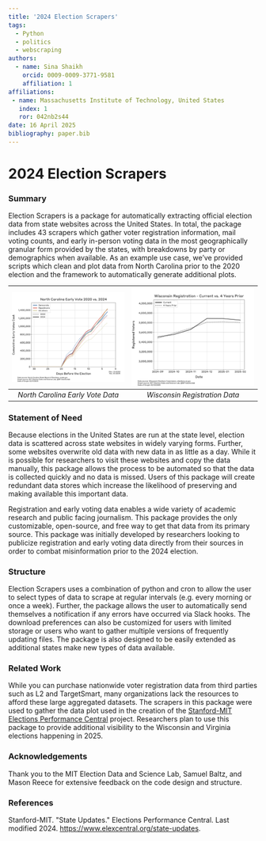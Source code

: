```yaml
---
title: '2024 Election Scrapers'
tags:
  - Python
  - politics
  - webscraping
authors:
  - name: Sina Shaikh
    orcid: 0009-0009-3771-9581
    affiliation: 1
affiliations:
 - name: Massachusetts Institute of Technology, United States
   index: 1
   ror: 042nb2s44
date: 16 April 2025
bibliography: paper.bib
---
```


# 2024 Election Scrapers

### Summary

Election Scrapers is a package for automatically extracting official election data from state websites across the United States. In total, the package includes 43 scrapers which gather voter registration information, mail voting counts, and early in-person voting data in the most geographically granular form provided by the states, with breakdowns by party or demographics when available. As an example use case, we’ve provided scripts which clean and plot data from North Carolina prior to the 2020 election and the framework to automatically generate additional plots.

| ![North Carolina Early Vote Data](plots/NC/early/20250211.png) | ![Wisconsin Registration Data](plots/WI/reg/20250212.png) |
|:--------------------------------------------------------------:|:----------------------------------------------------------:|
| *North Carolina Early Vote Data*                               | *Wisconsin Registration Data*                              |

### Statement of Need

Because elections in the United States are run at the state level, election data is scattered across state websites in widely varying forms. Further, some websites overwrite old data with new data in as little as a day. While it is possible for researchers to visit these websites and copy the data manually, this package allows the process to be automated so that the data is collected quickly and no data is missed. Users of this package will create redundant data stores which increase the likelihood of preserving and making available this important data.

Registration and early voting data enables a wide variety of academic research and public facing journalism. This package provides the only customizable, open-source, and free way to get that data from its primary source. This package was initially developed by researchers looking to publicize registration and early voting data directly from their sources in order to combat misinformation prior to the 2024 election.

### Structure

Election Scrapers uses a combination of python and cron to allow the user to select types of data to scrape at regular intervals (e.g. every morning or once a week). Further, the package allows the user to automatically send themselves a notification if any errors have occurred via Slack hooks. The download preferences can also be customized for users with limited storage or users who want to gather multiple versions of frequently updating files. The package is also designed to be easily extended as additional states make new types of data available.

### Related Work

While you can purchase nationwide voter registration data from third parties such as L2 and TargetSmart, many organizations lack the resources to afford these large aggregated datasets. The scrapers in this package were used to gather the data plot used in the creation of the [Stanford-MIT Elections Performance Central](https://www.elexcentral.org/state-updates/north-carolina) project. Researchers plan to use this package to provide additional visibility to the Wisconsin and Virginia elections happening in 2025.

### Acknowledgements

Thank you to the MIT Election Data and Science Lab, Samuel Baltz, and Mason Reece for extensive feedback on the code design and structure.

### References

Stanford-MIT. "State Updates." Elections Performance Central. Last modified 2024. <https://www.elexcentral.org/state-updates>.
